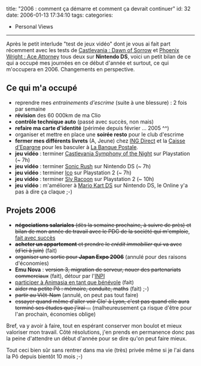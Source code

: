 title: "2006 : comment ça démarre et comment ça devrait continuer"
id: 32
date: 2006-01-13 17:34:10
tags:
categories:
- Personal Views
---

Après le petit interlude "test de jeux vidéo" dont je vous ai fait part récemment avec les tests de [Castlevania : Dawn of Sorrow](/2006/01/08/castlevania-dawn-of-sorrow/) et [Phoenix Wright : Ace Attorney](/2006/01/09/phoenix-wright-ace-attorney/) tous deux sur **Nintendo DS**, voici un petit bilan de ce qui a occupé mes journées en ce début d'année et surtout, ce qui m'occupera en 2006\. Changements en perspective.

## Ce qui m'a occupé

*   reprendre mes _entrainements d'escrime_ (suite à une blessure) : 2 fois par semaine
*   **révision** des 60 000km de ma Clio
*   **contrôle technique auto** (passé avec succès, non mais)
*   **refaire ma carte d'identité** (périmée depuis février ... 2005 ^^)
*   organiser et mettre en place une **soirée resto** pour le club d'escrime
*   **fermer mes différents livrets** (A, Jeune) chez [ING Direct](http://www.ingdirect.fr/) et la [Caisse d'Epargne](http://www.caisse-epargne.fr/) pour les basculer à [La Banque Postale](http://www.labanquepostale.fr/).
*   **jeu vidéo** : terminer <ins>Castlevania Symphony of the Night</ins> sur Playstation (~ 7h)
*   **jeu vidéo** : terminer <ins>Sonic Rush</ins> sur Nintendo DS (~ 7h)
*   **jeu vidéo** : terminer <ins>Ico</ins> sur Playstation 2 (~ 7h)
*   **jeu vidéo** : terminer <ins>Sly Racoon</ins> sur Playstation 2 (~ 10h)
*   **jeu vidéo** : m'améliorer à <ins>Mario Kart DS</ins> sur Nintendo DS, le Online y'a pas à dire ça claque ;-)

## Projets 2006

*   <del>**négociations salariales** (dès la semaine prochaine, à suivre de près) et bilan de mon année de travail avec le PDG de la société qui m'emploie</del>, [fait avec succès](/2006/01/13/2006-comment-ca-demarre-et-comment-ca-devrait-continuer/)
*   <del datetime="2006-10-25T20:00:07+00:00">**acheter un appartement** et prendre le _crédit immobilier_ qui va avec (d'ici à juin)</del> (fait)
*   <del>organiser une sortie pour **Japan Expo 2006**</del> (annulé pour des raisons d'économies)
*   **Emu Nova** : <del datetime="2006-10-25T19:58:58+00:00">version 3, migration de serveur, nouer des partenariats commerciaux</del> (fait), détour par l'[INPI](http://www.inpi.fr/)
*   <ins>participer à [Animasia](http://www.animasia.org/) en tant que bénévole</ins> (fait)
*   <del datetime="2006-10-25T19:58:58+00:00">aider ma petite Pô : mémoire, conduite, maths</del> (fait) ;-)
*   <del>partir au Viêt-Nam</del> (annulé, on peut pas tout faire)
*   <del>essayer quand même d'aller voir Clo' à Lyon, c'est pas quand elle aura terminé ses études que j'irai ...</del> (malheureusement ça risque d'être pour l'an prochain, économies oblige)

Bref, va y avoir à faire, tout en espérant conserver mon boulot et mieux valoriser mon travail. Côté résolutions, j'en prends en permanence donc pas la peine d'attendre un début d'année pour se dire qu'on peut faire mieux.

Tout ceci bien sûr sans rentrer dans ma vie (très) privée même si je l'ai dans la Pô depuis bientôt 10 mois ;-)
